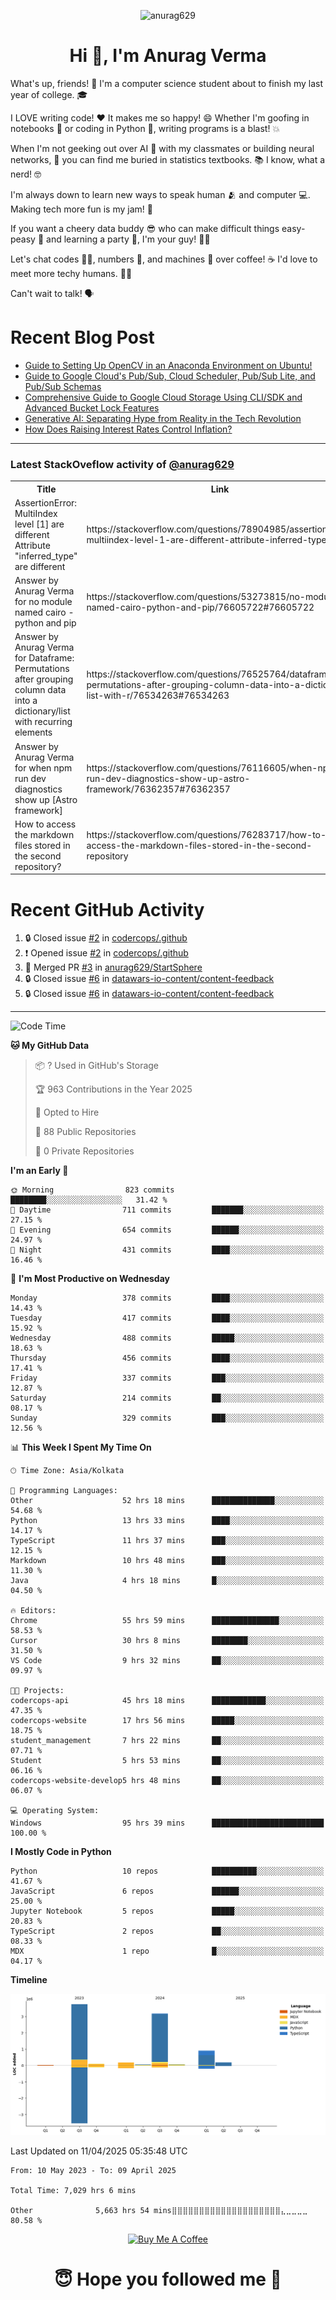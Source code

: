 

<p align="center"> <img src="https://komarev.com/ghpvc/?username=anurag629&label=Profile%20views&color=0e75b6&style=flat" alt="anurag629" /> </p>

<h1 align="center">Hi 👋, I'm Anurag Verma</h1>

What's up, friends! 👋 I'm a computer science student about to finish my last year of college. 🎓

I LOVE writing code! ❤️ It makes me so happy! 😄 Whether I'm goofing in notebooks 📓 or coding in Python 🐍, writing programs is a blast! 💥

When I'm not geeking out over AI 🤖 with my classmates or building neural networks, 🧠 you can find me buried in statistics textbooks. 📚 I know, what a nerd! 🤓

I'm always down to learn new ways to speak human 🫂 and computer 💻. Making tech more fun is my jam! 🍇

If you want a cheery data buddy 😎 who can make difficult things easy-peasy 🥝 and learning a party 🎉, I'm your guy! 🙋‍♂️

Let's chat codes 👨‍💻, numbers 🧮, and machines 🤖 over coffee! ☕ I'd love to meet more techy humans. 💁‍♂️

Can't wait to talk! 🗣️

# Recent Blog Post

<!-- BLOG-POST-LIST:START -->
- [Guide to Setting Up OpenCV in an Anaconda Environment on Ubuntu!](https://codercops.tech/blog/computer-vision-bootcamp/Guide-to-Setting-Up-OpenCV-in-an-Anaconda-Environment-on-Ubuntu!)
- [Guide to Google Cloud&#39;s Pub/Sub, Cloud Scheduler, Pub/Sub Lite, and Pub/Sub Schemas](https://codercops.tech/blog/google-cloud/Google-Clouds-Pub-Sub-Cloud-Scheduler-Pub-Sub-Lite-and-Pub-Sub-Schemas)
- [Comprehensive Guide to Google Cloud Storage Using CLI/SDK and Advanced Bucket Lock Features](https://codercops.tech/blog/google-cloud/Google-Cloud-Storage-Using-CLI-SDK-and-Advanced-Bucket-Lock-Features)
- [Generative AI: Separating Hype from Reality in the Tech Revolution](https://codercops.tech/blog/tech-latest-updates/generative-ai-seperating-hype-from-reality-in-the-tech-revolution)
- [How Does Raising Interest Rates Control Inflation?](https://codercops.tech/blog/startup-unicorn/how-does-raising-interest-rates-control-inflation)
<!-- BLOG-POST-LIST:END -->

---

### Latest StackOveflow activity of [@anurag629](https://github.com/anurag629)
<table>
  <tr><th>Title</th><th>Link</th></tr>
  <!-- STACKOVERFLOW:START --><tr><td>AssertionError: MultiIndex level [1] are different Attribute &quot;inferred_type&quot; are different</td><td>https://stackoverflow.com/questions/78904985/assertionerror-multiindex-level-1-are-different-attribute-inferred-type-are</td></tr><tr><td>Answer by Anurag Verma for no module named cairo - python and pip</td><td>https://stackoverflow.com/questions/53273815/no-module-named-cairo-python-and-pip/76605722#76605722</td></tr><tr><td>Answer by Anurag Verma for Dataframe: Permutations after grouping column data into a dictionary/list with recurring elements</td><td>https://stackoverflow.com/questions/76525764/dataframe-permutations-after-grouping-column-data-into-a-dictionary-list-with-r/76534263#76534263</td></tr><tr><td>Answer by Anurag Verma for when npm run dev diagnostics show up [Astro framework]</td><td>https://stackoverflow.com/questions/76116605/when-npm-run-dev-diagnostics-show-up-astro-framework/76362357#76362357</td></tr><tr><td>How to access the markdown files stored in the second repository?</td><td>https://stackoverflow.com/questions/76283717/how-to-access-the-markdown-files-stored-in-the-second-repository</td></tr><!-- STACKOVERFLOW:END -->
</table>

# Recent GitHub Activity
<!--START_SECTION:activity-->
1. 🔒 Closed issue [#2](https://github.com/codercops/.github/issues/2) in [codercops/.github](https://github.com/codercops/.github)
2. ❗ Opened issue [#2](https://github.com/codercops/.github/issues/2) in [codercops/.github](https://github.com/codercops/.github)
3. 🎉 Merged PR [#3](https://github.com/anurag629/StartSphere/pull/3) in [anurag629/StartSphere](https://github.com/anurag629/StartSphere)
4. 🔒 Closed issue [#6](https://github.com/datawars-io-content/content-feedback/issues/6) in [datawars-io-content/content-feedback](https://github.com/datawars-io-content/content-feedback)
5. 🔒 Closed issue [#6](https://github.com/datawars-io-content/content-feedback/issues/6) in [datawars-io-content/content-feedback](https://github.com/datawars-io-content/content-feedback)
<!--END_SECTION:activity-->

---

<!--START_SECTION:waka-->
![Code Time](http://img.shields.io/badge/Code%20Time-7%2C029%20hrs%206%20mins-blue)

**🐱 My GitHub Data** 

> 📦 ? Used in GitHub's Storage 
 > 
> 🏆 963 Contributions in the Year 2025
 > 
> 💼 Opted to Hire
 > 
> 📜 88 Public Repositories 
 > 
> 🔑 0 Private Repositories 
 > 
**I'm an Early 🐤** 

```text
🌞 Morning                823 commits         ████████░░░░░░░░░░░░░░░░░   31.42 % 
🌆 Daytime                711 commits         ███████░░░░░░░░░░░░░░░░░░   27.15 % 
🌃 Evening                654 commits         ██████░░░░░░░░░░░░░░░░░░░   24.97 % 
🌙 Night                  431 commits         ████░░░░░░░░░░░░░░░░░░░░░   16.46 % 
```
📅 **I'm Most Productive on Wednesday** 

```text
Monday                   378 commits         ████░░░░░░░░░░░░░░░░░░░░░   14.43 % 
Tuesday                  417 commits         ████░░░░░░░░░░░░░░░░░░░░░   15.92 % 
Wednesday                488 commits         █████░░░░░░░░░░░░░░░░░░░░   18.63 % 
Thursday                 456 commits         ████░░░░░░░░░░░░░░░░░░░░░   17.41 % 
Friday                   337 commits         ███░░░░░░░░░░░░░░░░░░░░░░   12.87 % 
Saturday                 214 commits         ██░░░░░░░░░░░░░░░░░░░░░░░   08.17 % 
Sunday                   329 commits         ███░░░░░░░░░░░░░░░░░░░░░░   12.56 % 
```


📊 **This Week I Spent My Time On** 

```text
🕑︎ Time Zone: Asia/Kolkata

💬 Programming Languages: 
Other                    52 hrs 18 mins      ██████████████░░░░░░░░░░░   54.68 % 
Python                   13 hrs 33 mins      ████░░░░░░░░░░░░░░░░░░░░░   14.17 % 
TypeScript               11 hrs 37 mins      ███░░░░░░░░░░░░░░░░░░░░░░   12.15 % 
Markdown                 10 hrs 48 mins      ███░░░░░░░░░░░░░░░░░░░░░░   11.30 % 
Java                     4 hrs 18 mins       █░░░░░░░░░░░░░░░░░░░░░░░░   04.50 % 

🔥 Editors: 
Chrome                   55 hrs 59 mins      ███████████████░░░░░░░░░░   58.53 % 
Cursor                   30 hrs 8 mins       ████████░░░░░░░░░░░░░░░░░   31.50 % 
VS Code                  9 hrs 32 mins       ██░░░░░░░░░░░░░░░░░░░░░░░   09.97 % 

🐱‍💻 Projects: 
codercops-api            45 hrs 18 mins      ████████████░░░░░░░░░░░░░   47.35 % 
codercops-website        17 hrs 56 mins      █████░░░░░░░░░░░░░░░░░░░░   18.75 % 
student_management       7 hrs 22 mins       ██░░░░░░░░░░░░░░░░░░░░░░░   07.71 % 
Student                  5 hrs 53 mins       ██░░░░░░░░░░░░░░░░░░░░░░░   06.16 % 
codercops-website-develop5 hrs 48 mins       ██░░░░░░░░░░░░░░░░░░░░░░░   06.07 % 

💻 Operating System: 
Windows                  95 hrs 39 mins      █████████████████████████   100.00 % 
```

**I Mostly Code in Python** 

```text
Python                   10 repos            ██████████░░░░░░░░░░░░░░░   41.67 % 
JavaScript               6 repos             ██████░░░░░░░░░░░░░░░░░░░   25.00 % 
Jupyter Notebook         5 repos             █████░░░░░░░░░░░░░░░░░░░░   20.83 % 
TypeScript               2 repos             ██░░░░░░░░░░░░░░░░░░░░░░░   08.33 % 
MDX                      1 repo              █░░░░░░░░░░░░░░░░░░░░░░░░   04.17 % 
```



**Timeline**

![Lines of Code chart](https://raw.githubusercontent.com/anurag629/anurag629/main/assets/bar_graph.png)


 Last Updated on 11/04/2025 05:35:48 UTC
<!--END_SECTION:waka-->

<!--START_SECTION:waka-simple-->

```text
From: 10 May 2023 - To: 09 April 2025

Total Time: 7,029 hrs 6 mins

Other              5,663 hrs 54 mins⣿⣿⣿⣿⣿⣿⣿⣿⣿⣿⣿⣿⣿⣿⣿⣿⣿⣿⣿⣿⣄⣀⣀⣀⣀   80.58 %
```

<!--END_SECTION:waka-simple-->

<p align="center"> 
<a href="https://www.buymeacoffee.com/anurag629" target="_blank"><img src="https://cdn.buymeacoffee.com/buttons/default-orange.png" alt="Buy Me A Coffee" height="60" width="250"></a>
</p>


<h1 align="center"> 😇 Hope you followed me 🥰  </h1>
